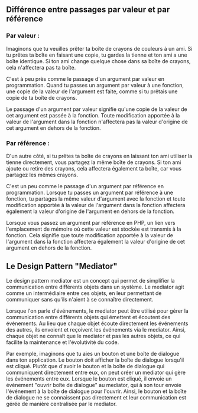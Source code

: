 ## Différence entre passages par valeur et par référence 

### Par valeur :
Imaginons que tu veuilles prêter ta boîte de crayons de couleurs à un ami. Si tu prêtes ta boîte en faisant une copie, tu gardes la tienne et ton ami a une boîte identique. Si ton ami change quelque chose dans sa boîte de crayons, cela n'affectera pas ta boîte.

C'est à peu près comme le passage d'un argument par valeur en programmation. Quand tu passes un argument par valeur à une fonction, une copie de la valeur de l'argument est faite, comme si tu prêtais une copie de ta boîte de crayons.

Le passage d'un argument par valeur signifie qu'une copie de la valeur de cet argument est passée à la fonction. Toute modification apportée à la valeur de l'argument dans la fonction n'affectera pas la valeur d'origine de cet argument en dehors de la fonction.


### Par référence :
D'un autre côté, si tu prêtes ta boîte de crayons en laissant ton ami utiliser la tienne directement, vous partagez la même boîte de crayons. Si ton ami ajoute ou retire des crayons, cela affectera également ta boîte, car vous partagez les mêmes crayons.

C'est un peu comme le passage d'un argument par référence en programmation. Lorsque tu passes un argument par référence à une fonction, tu partages la même valeur d'argument avec la fonction et toute modification apportée à la valeur de l'argument dans la fonction affectera également la valeur d'origine de l'argument en dehors de la fonction.

Lorsque vous passez un argument par référence en PHP, un lien vers l'emplacement de mémoire où cette valeur est stockée est transmis à la fonction. Cela signifie que toute modification apportée à la valeur de l'argument dans la fonction affectera également la valeur d'origine de cet argument en dehors de la fonction.


## Le Design Pattern "Mediator"

Le design pattern mediator est un concept qui permet de simplifier la communication entre différents objets dans un système. Le mediator agit comme un intermédiaire entre ces objets, en leur permettant de communiquer sans qu'ils n'aient à se connaître directement.

Lorsque l'on parle d'événements, le mediator peut être utilisé pour gérer la communication entre différents objets qui émettent et écoutent des événements. Au lieu que chaque objet écoute directement les événements des autres, ils envoient et reçoivent les événements via le mediator. Ainsi, chaque objet ne connaît que le mediator et pas les autres objets, ce qui facilite la maintenance et l'évolutivité du code.

Par exemple, imaginons que tu aies un bouton et une boîte de dialogue dans ton application. Le bouton doit afficher la boîte de dialogue lorsqu'il est cliqué. Plutôt que d'avoir le bouton et la boîte de dialogue qui communiquent directement entre eux, on peut créer un mediator qui gère les événements entre eux. Lorsque le bouton est cliqué, il envoie un événement "ouvrir boîte de dialogue" au mediator, qui à son tour envoie l'événement à la boîte de dialogue pour l'ouvrir. Ainsi, le bouton et la boîte de dialogue ne se connaissent pas directement et leur communication est gérée de manière centralisée par le mediator.